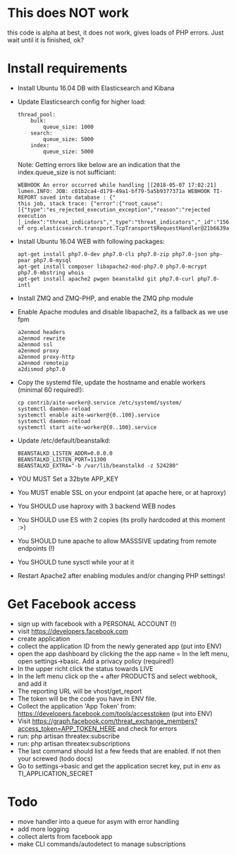 # This does NOT work
this code is alpha at best, it does not work, gives loads of PHP errors. Just wait until
it is finished, ok?

# Install requirements
- Install Ubuntu 16.04 DB with Elasticsearch and Kibana
- Update Elasticsearch config for higher load:
    ````$xslt
    thread_pool:
        bulk:
            queue_size: 1000
        search:
            queue_size: 5000
        index:
            queue_size: 5000
    ````
    
    Note: Getting errors like below are an indication that the index.queue_size is not sufficiant:
    ````$xslt
    WEBHOOK An error occurred while handling │[2018-05-07 17:02:21] lumen.INFO: JOB: c01b2ca4-d179-49a1-bf79-5a5b9377371a WEBHOOK TI-REPORT saved into database : {"
    this job, stack trace: {"error":{"root_cause":[{"type":"es_rejected_execution_exception","reason":"rejected execution │_index":"threat_indicators","_type":"threat_indicators","_id":"1563070557139172","_version":2,"result":"noop","_shards
    of org.elasticsearch.transport.TcpTransport$RequestHandler@21b6639a
    ````
- Install Ubuntu 16.04 WEB with following packages:
  ````  
  apt-get install php7.0-dev php7.0-cli php7.0-zip php7.0-json php-pear php7.0-mysql 
  apt-get install composer libapache2-mod-php7.0 php7.0-mcrypt php7.0-mbstring whois
  apt-get install apache2 pwgen beanstalkd git php7.0-curl php7.0-intl
  ````
- Install ZMQ and ZMQ-PHP, and enable the ZMQ php module
- Enable Apache modules and disable libapache2, its a fallback as we use fpm
  ````
  a2enmod headers
  a2enmod rewrite
  a2enmod ssl
  a2enmod proxy
  a2enmod proxy-http
  a2enmod remoteip
  a2dismod php7.0
  ````

- Copy the systemd file, update the hostname and enable workers (minimal 60 required!):
  ````
  cp contrib/aite-worker@.service /etc/systemd/system/
  systemctl daemon-reload
  systemctl enable aite-worker@{0..100}.service
  systemctl daemon-reload
  systemctl start aite-worker@{0..100}.service
  ````
- Update /etc/default/beanstalkd:
  ````
  BEANSTALKD_LISTEN_ADDR=0.0.0.0
  BEANSTALKD_LISTEN_PORT=11300
  BEANSTALKD_EXTRA="-b /var/lib/beanstalkd -z 524280"
  ````
- YOU MUST Set a 32byte APP_KEY 
- You MUST enable SSL on your endpoint (at apache here, or at haproxy)
- You SHOULD use haproxy with 3 backend WEB nodes
- You SHOULD use ES with 2 copies (its prolly hardcoded at this moment :>)
- You SHOULD tune apache to allow MASSSIVE updating from remote endpoints (!)
- You SHOULD tune sysctl while your at it
- Restart Apache2 after enabling modules and/or changing PHP settings!

# Get Facebook access
- sign up with facebook with a PERSONAL ACCOUNT (!)
- visit https://developers.facebook.com
- create application
- collect the application ID from the newly generated app (put into ENV)
- open the app dashboard by clicking the the app name
= In the left menu, open settings->basic. Add a privacy policy (required!)
- In the upper richt click the status towards LIVE
- In the left menu click op the + after PRODUCTS and select webhook, and add it
- The reporting URL will be vhost/get_report
- The token will be the code you have in ENV file.
- Collect the application 'App Token' from: https://developers.facebook.com/tools/accesstoken (put into ENV)
- Visit https://graph.facebook.com/threat_exchange_members?access_token=APP_TOKEN_HERE and check for errors
- run: php artisan threatex:subscribe
- run: php artisan threatex:subscriptions
- The last command should list a few feeds that are enabled. If not then your screwed (todo docs)
- Go to settings->basic and get the application secret key, put in env as TI_APPLICATION_SECRET
# Todo
- move handler into a queue for asym with error handling
- add more logging
- collect alerts from facebook app
- make CLI commands/autodetect to manage subscriptions
